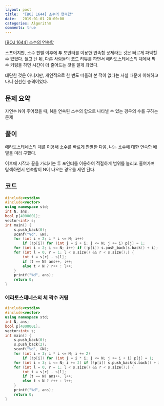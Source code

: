 ```yaml
---
layout: post
title:  "[BOJ 1644] 소수의 연속합"
date:   2019-01-01 20:00:00
categories: Algorithm
comments: true
---
```

[[BOJ 1644] 소수의 연속합](https://www.acmicpc.net/problem/1644)

스포이지만, 소수 판별 이후에 투 포인터를 이용한 연속합 문제라는 것은 빠르게 파악할 수 있었다.
풀고 난 뒤, 다른 사람들의 코드 리뷰를 하면서 에라토스테네스의 체에서 짝수 커팅을 하면 시간이 더 줄어드는 것을 알게 되었다.

대단한 것은 아니지만, 개인적으로 한 번도 떠올려 본 적이 없다는 사실 때문에 이해하고 나니 신선한 충격이었다. 

## 문제 요약

자연수 N이 주어졌을 때, N을 연속된 소수의 합으로 나타낼 수 있는 경우의 수를 구하는 문제 

## 풀이

에라토스테네스의 체를 이용해 소수를 빠르게 판별한 다음, 나는 소수에 대한 연속합 배열을 미리 구했다.

이후에 시작과 끝을 가리키는 투 포인터를 이용하여 적절하게 범위를 늘리고 줄여가며 탐색하면서 연속합이 N이 나오는 경우를 세면 된다.

## 코드

```C++
#include<cstdio>
#include<vector>
using namespace std;
int N, ans;
bool p[4000001];
vector<int> s;
int main() {
	s.push_back(0);
	scanf("%d", &N);
	for (int i = 2; i * i <= N; i++)
		if (!p[i]) for (int j = i + i; j <= N; j += i) p[j] = 1;
	for (int i = 2; i <= N; i++) if (!p[i]) s.push_back(s.back() + i);
	for (int l = 0, r = 1; l < s.size() && r < s.size();) {
		int t = s[r] - s[l];
		if (t == N) ans++, l++;
		else t < N ? r++ : l++;
	}
	printf("%d", ans);
	return 0;
}
```

### 에라토스테네스의 체 짝수 커팅
```C++
#include<cstdio>
#include<vector>
using namespace std;
int N, ans;
bool p[4000001];
vector<int> s;
int main() {
	s.push_back(0);
	s.push_back(2);
	scanf("%d", &N);
	for (int i = 3; i * i <= N; i += 2)
		if (!p[i]) for (int j = i * i; j <= N; j += i + i) p[j] = 1;
	for (int i = 3; i <= N; i += 2) if (!p[i]) s.push_back(s.back() + i);
	for (int l = 0, r = 1; l < s.size() && r < s.size();) {
		int t = s[r] - s[l];
		if (t == N) ans++, l++;
		else t < N ? r++ : l++;
	}
	printf("%d", ans);
	return 0;
}
```